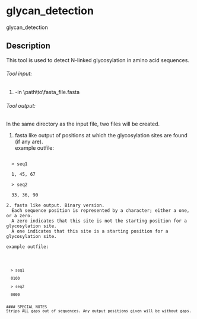# glycan_detection
glycan_detection

## Description
This tool is used to detect N-linked glycosylation in amino acid sequences.

###### Tool input:
1. -in \path\to\fasta_file.fasta

###### Tool output:
In the same directory as the input file, two files will be created.
1. fasta like output of positions at which the glycosylation sites are found (if any are).
  <br>example outfile:<br>
  <pre><code>
  > seq1<br>
  1, 45, 67<br>
  > seq2<br>
  33, 36, 90<br>
2. fasta like output. Binary version.
  Each sequence position is represented by a character; either a one, or a zero.
  A zero indicates that this site is not the starting position for a glycosylation site.
  A one indicates that this site is a starting position for a glycosylation site.
  <br>example outfile:<br>
  <pre><code>
  > seq1<br>
  0100<br>
  > seq2<br>
  0000<br>

#### SPECIAL NOTES
Strips ALL gaps out of sequences. Any output positions given will be without gaps.